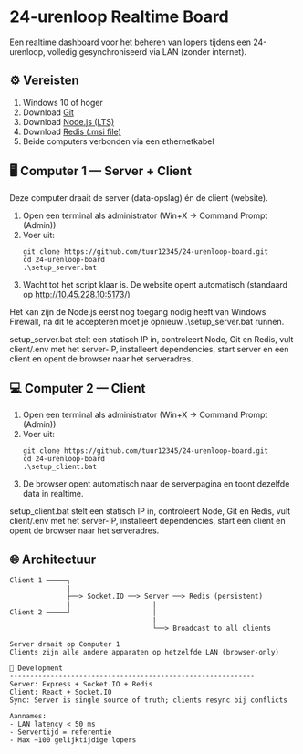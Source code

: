 # 24-urenloop Realtime Board

Een realtime dashboard voor het beheren van lopers tijdens een 24-urenloop, volledig gesynchroniseerd via LAN (zonder internet).

⚙️ Vereisten
------------------------------------------------------------
1. Windows 10 of hoger
2. Download [Git](https://git-scm.com/download/win)
3. Download [Node.js (LTS)](https://nodejs.org/en/download)
2. Download [Redis (.msi file)](https://github.com/tporadowski/redis/releases)
4. Beide computers verbonden via een ethernetkabel

🖥️ Computer 1 — Server + Client
------------------------------------------------------------
Deze computer draait de server (data-opslag) én de client (website).

1. Open een terminal als administrator (Win+X → Command Prompt (Admin))
2. Voer uit:
   ```console
   git clone https://github.com/tuur12345/24-urenloop-board.git
   cd 24-urenloop-board
   .\setup_server.bat
3. Wacht tot het script klaar is. De website opent automatisch (standaard op http://10.45.228.10:5173/)

Het kan zijn de Node.js eerst nog toegang nodig heeft van Windows Firewall, na dit te accepteren moet je opnieuw .\setup_server.bat runnen.

setup_server.bat stelt een statisch IP in, controleert Node, Git en Redis, vult client/.env met het server-IP, installeert dependencies, start server en een client en opent de browser naar het serveradres.

💻 Computer 2 — Client
------------------------------------------------------------
1. Open een terminal als administrator (Win+X → Command Prompt (Admin))
2. Voer uit:
   ```console
   git clone https://github.com/tuur12345/24-urenloop-board.git
   cd 24-urenloop-board
   .\setup_client.bat
3. De browser opent automatisch naar de serverpagina en toont dezelfde data in realtime.

setup_client.bat stelt een statisch IP in, controleert Node, Git en Redis, vult client/.env met het server-IP, installeert dependencies, start een client en opent de browser naar het serveradres.

🌐 Architectuur
------------------------------------------------------------
```console
Client 1 ─────┐
              |
              ├──> Socket.IO ──> Server ──> Redis (persistent)
              |                    |
Client 2 ─────┘                    │
                                   |
                                   └──> Broadcast to all clients

Server draait op Computer 1  
Clients zijn alle andere apparaten op hetzelfde LAN (browser-only)

🧩 Development
------------------------------------------------------------
Server: Express + Socket.IO + Redis  
Client: React + Socket.IO  
Sync: Server is single source of truth; clients resync bij conflicts

Aannames:
- LAN latency < 50 ms
- Servertijd = referentie
- Max ~100 gelijktijdige lopers
